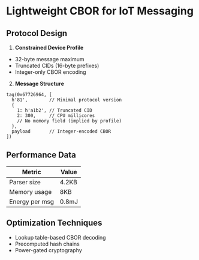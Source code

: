 # Lightweight CBOR for IoT Messaging

## Protocol Design
1. **Constrained Device Profile**
- 32-byte message maximum
- Truncated CIDs (16-byte prefixes)
- Integer-only CBOR encoding

2. **Message Structure**
```cbor
tag(0x67726964, [
  h'81',        // Minimal protocol version
  {
    1: h'a1b2', // Truncated CID
    2: 300,     // CPU millicores
    // No memory field (implied by profile)
  },
  payload       // Integer-encoded CBOR
])
```

## Performance Data
| Metric          | Value   |
|-----------------|---------|
| Parser size     | 4.2KB   |
| Memory usage    | 8KB     |
| Energy per msg  | 0.8mJ   |

## Optimization Techniques
- Lookup table-based CBOR decoding
- Precomputed hash chains
- Power-gated cryptography
